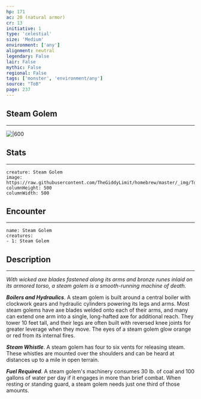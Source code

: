 ```yaml
---
hp: 171
ac: 20 (natural armor)
cr: 13
initiative: 1
type: 'celestial'    
size: 'Medium'
environment: ['any']
alignment: neutral
legendary: False
lair: False
mythic: False
regional: False
tags: ['monster', 'environment/any']
source: "ToB"
page: 237
---
```


## Steam Golem
---

![|600](https://raw.githubusercontent.com/TheGiddyLimit/homebrew/master/_img/ToB/Steam%20Golem.webp)

## Stats
---

```statblock
creature: Steam Golem
image: https://raw.githubusercontent.com/TheGiddyLimit/homebrew/master/_img/ToB/token/Steam%20Golem.png
columnHeight: 500
columnWidth: 500
```

## Encounter
---

```encounter-table
name: Steam Golem
creatures:
- 1: Steam Golem
```

## Description
---
_With wicked axe blades fastened along its arms and bronze runes inlaid on its armored torso, a steam golem is a smooth-running machine of death._

**_Boilers and Hydraulics_**. A steam golem is built around a central boiler with clockwork gears and hydraulic cylinders powering its legs and arms. Most steam golems have axe blades welded onto each of their arms, and many can extend one arm into a single, long-hafted axe for additional reach. They tower 10 feet tall, and their legs are often built with reversed knee joints for greater leverage when they move. The eyes of a steam golem glow orange or red from its internal fires.

**_Steam Whistle_**. A steam golem has four to six vents for releasing steam. These whistles are mounted over the shoulders and can be heard at distances up to a mile in open terrain.

**_Fuel Required_**. A steam golem's machinery consumes 30 lb. of coal and 100 gallons of water per day if it engages in more than brief combat. When resting or standing guard, a steam golem needs just one third of those amounts.






